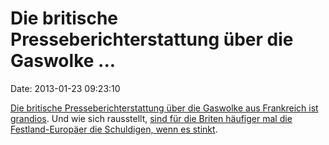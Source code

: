 Die britische Presseberichterstattung über die Gaswolke \...
============================================================

Date: 2013-01-23 09:23:10

[Die britische Presseberichterstattung über die Gaswolke aus Frankreich
ist
grandios](http://www.guardian.co.uk/uk/2013/jan/22/french-gas-cloud-stink-south-east).
Und wie sich rausstellt, [sind für die Briten häufiger mal die
Festland-Europäer die Schuldigen, wenn es
stinkt](http://www.guardian.co.uk/world/2008/apr/19/weather).
